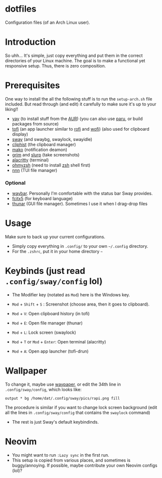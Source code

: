 # dotfiles
Configuration files (of an Arch Linux user).

# Introduction
So uhh... It's simple, just copy everything and put them in the correct directories of your Linux machine.
The goal is to make a functional yet responsive setup. Thus, there is zero composition.

# Prerequisites
One way to install the all the following stuff is to run the `setup-arch.sh` file included. But read through (and edit) it carefully to make sure it's up to your liking!!
- [yay](https://github.com/Jguer/yay) (to install stuff from the [AUR](https://aur.archlinux.org/)) (you can also use [paru](https://github.com/Morganamilo/paru), or build packages from source)
- [tofi](https://github.com/philj56/tofi) (an app launcher similar to [rofi](https://github.com/davatorium/rofi) and [wofi](https://github.com/SimplyCEO/wofi)) (also used for clipboard display)
- [sway](https://github.com/swaywm/sway) (and swaybg, swaylock, swayidle)
- [cliphist](https://github.com/sentriz/cliphist) (the clipboard manager)
- [mako](https://github.com/emersion/mako) (notification deamon)
- [grim](https://github.com/emersion/grim) and [slurp](https://github.com/emersion/slurp) (take screenshots)
- [alacritty](https://github.com/alacritty/alacritty) (terminal)
- [ohmyzsh](https://github.com/ohmyzsh/ohmyzsh) (need to install [zsh](https://www.zsh.org/) shell first)
- [nnn](https://github.com/jarun/nnn) (TUI file manager) 
### Optional
- [waybar](https://github.com/Alexays/Waybar). Personally I'm comfortable with the status bar Sway provides.
- [fcitx5](https://github.com/fcitx/fcitx5) (for keyboard language)
- [thunar](https://github.com/neilbrown/thunar) (GUI file manager). Sometimes I use it when I drag-drop files

# Usage
Make sure to back up your current configurations.
- Simply copy everything in `.config/` to your own `~/.config` directory.
- For the `.zshrc`, put it in your home directory `~`

# Keybinds (just read `.config/sway/config` lol)
- The Modifier key (notated as `Mod`) here is the Windows key.

- `Mod` + `Shift` + `S` : Screenshot (choose area, then it goes to clipboard).
- `Mod` + `V`: Open clipboard history (in tofi)
- `Mod` + `E`: Open file manager (thunar)
- `Mod` + `L`: Lock screen (swaylock)
- `Mod` + `T` or `Mod` + `Enter`: Open terminal (alacritty)
- `Mod` + `A`: Open app launcher (tofi-drun)

# Wallpaper
To change it, maybe use [waypaper](https://github.com/anufrievroman/waypaper), or edit the 34th line in `.config/sway/config`, which looks like:
```
output * bg /home/dat/.config/sway/pics/rapi.png fill
```
The procedure is similar if you want to change lock screen background (edit all the lines in `.config/sway/config` that contains the `swaylock` command)

- The rest is just Sway's default keybindinds.

# Neovim
- You might want to run `:Lazy sync` in the first run.
- This setup is copied from various places, and sometimes is buggy/annoying. If possible, maybe contribute your own Neovim configs (lol)?

